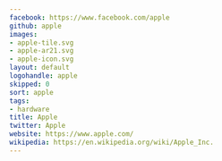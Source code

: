 ```yaml
---
facebook: https://www.facebook.com/apple
github: apple
images:
- apple-tile.svg
- apple-ar21.svg
- apple-icon.svg
layout: default
logohandle: apple
skipped: 0
sort: apple
tags:
- hardware
title: Apple
twitter: Apple
website: https://www.apple.com/
wikipedia: https://en.wikipedia.org/wiki/Apple_Inc.
---
```

